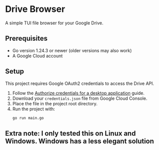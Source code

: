 # Drive Browser

A simple TUI file browser for your Google Drive.

## Prerequisites
- Go version 1.24.3 or newer (older versions may also work)
- A Google Cloud account

## Setup
This project requires Google OAuth2 credentials to access the Drive API.

1. Follow the [Authorize credentials for a desktop application](https://developers.google.com/workspace/drive/api/quickstart/go#authorize_credentials_for_a_desktop_application) guide.
2. Download your `credentials.json` file from Google Cloud Console.
3. Place the file in the project root directory.
4. Run the project with:
   ```bash
   go run main.go
   ```
## Extra note: I only tested this on Linux and Windows. Windows has a less elegant solution
